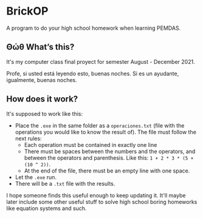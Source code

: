 # BrickOP
A program to do your high school homework when learning PEMDAS.

## Θώθ What’s this?
It's my computer class final proyect for semester August - December 2021.

Profe, si usted está leyendo esto, buenas noches. Si es un ayudante, igualmente, buenas noches.

## How does it work?
It's supposed to work like this:
  * Place the `.exe` in the same folder as a `operaciones.txt` (file with the operations you would like to know the result of). The file must follow the next rules:
    - Each operation must be contained in exactly one line
    - There must be spaces between the numbers and the operators, and between the operators and parenthesis. Like this: `1 + 2 * 3 * (5 + (10 ^ 2))`.
    - At the end of the file, there must be an empty line with one space.
  * Let the `.exe` run.
  * There will be a `.txt` file with the results.

I hope someone finds this useful enough to keep updating it. It'll maybe later include some other useful stuff to solve high school boring homeworks like equation systems and such.
